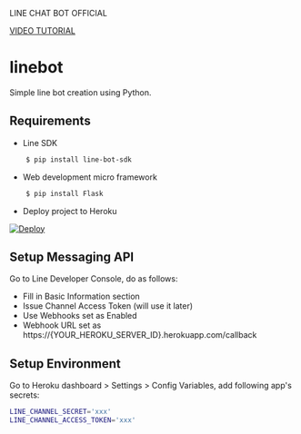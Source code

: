 LINE CHAT BOT OFFICIAL

[VIDEO TUTORIAL](https://shortid.co/A5g8u)

# linebot
Simple line bot creation using Python.


## Requirements
- Line SDK

```bash
    $ pip install line-bot-sdk
```

- Web development micro framework

```bash
    $ pip install Flask
```
- Deploy project to Heroku

[![Deploy](https://www.herokucdn.com/deploy/button.svg)](https://heroku.com/deploy?template=https://github.com/ostriandoni/linebot)


## Setup Messaging API
Go to Line Developer Console, do as follows:
- Fill in Basic Information section
- Issue Channel Access Token (will use it later)
- Use Webhooks set as Enabled
- Webhook URL set as https://{YOUR_HEROKU_SERVER_ID}.herokuapp.com/callback


## Setup Environment
Go to Heroku dashboard > Settings > Config Variables, add following app's secrets:

```bash
LINE_CHANNEL_SECRET='xxx'
LINE_CHANNEL_ACCESS_TOKEN='xxx'
```
